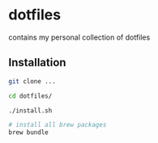 # dotfiles

contains my personal collection of dotfiles

## Installation

```sh
git clone ...

cd dotfiles/

./install.sh

# install all brew packages
brew bundle
```

